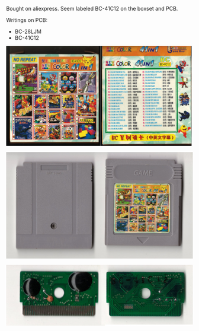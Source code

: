 Bought on aliexpress. Seem labeled BC-41C12 on the boxset and PCB.

Writings on PCB:
- BC-28LJM
- BC-41C12

![alt text](Boxset.jpg "Boxset")

![alt text](Cartridge.jpg "Cartridge")

![alt text](PCB.jpg "PCB")